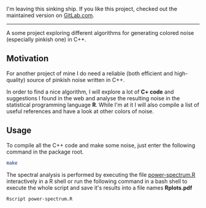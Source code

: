 I'm leaving this sinking ship. If you like this project, checked out the maintained version on [GitLab.com](https://gitlab.com/theGreatWhiteShark/make-some-noise).

---

A some project exploring different algorithms for generating colored
noise (especially pinkish one) in C++.

## Motivation

For another project of mine I do need a reliable (both efficient and
high-quality) source of pinkish noise written in C++. 

In order to find a nice algorithm, I will explore a lot of **C+ code**
and suggestions I found in the web and analyse the resulting noise in
the statistical programming language **R**. While I'm at it I will
also compile a list of useful references and have a look at other
colors of noise.

## Usage

To compile all the C++ code and make some noise, just enter the
following command in the package root.

``` bash
make
```

The spectral analysis is performed by executing the file
[power-spectrum.R](power-spectrum.R) interactively in a R shell or run
the following command in a bash shell to execute the whole script and
save it's results into a file names **Rplots.pdf**

``` bash
Rscript power-spectrum.R
```
